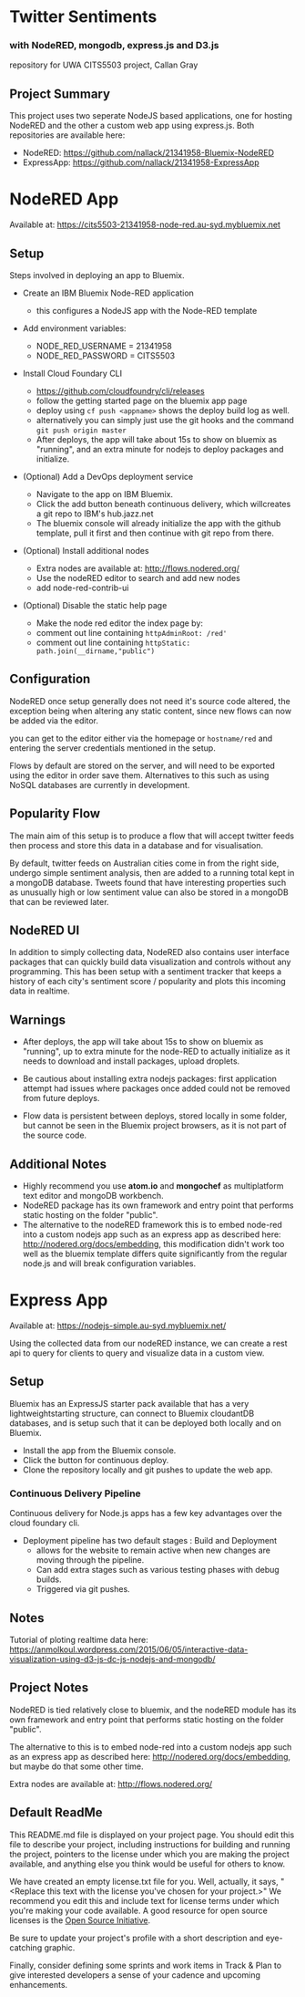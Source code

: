 
# Twitter Sentiments

### with NodeRED, mongodb, express.js and D3.js

repository for UWA CITS5503 project, Callan Gray

## Project Summary
This project uses two seperate NodeJS based applications, one for hosting NodeRED
and the other a custom web app using express.js. Both repositories are available here:
*  NodeRED: https://github.com/nallack/21341958-Bluemix-NodeRED
*  ExpressApp: https://github.com/nallack/21341958-ExpressApp


# NodeRED App
Available at: https://cits5503-21341958-node-red.au-syd.mybluemix.net

## Setup
Steps involved in deploying an app to Bluemix.

* Create an IBM Bluemix Node-RED application
  * this configures a NodeJS app with the Node-RED template


* Add environment variables:
  * NODE_RED_USERNAME = 21341958
  * NODE_RED_PASSWORD = CITS5503


* Install Cloud Foundary CLI
  * https://github.com/cloudfoundry/cli/releases
  * follow the getting started page on the      bluemix app page
  * deploy using ```cf push <appname>``` shows the deploy build log as well.
  * alternatively you can simply just use the git hooks and the
  command ```git push origin master```
  * After deploys, the app will take about 15s to show on bluemix as "running",
    and an extra minute for nodejs to deploy packages and initialize.


* (Optional) Add a DevOps deployment service
  * Navigate to the app on IBM Bluemix.
  *  Click the add button beneath continuous delivery, which willcreates a
     git repo to IBM's hub.jazz.net
  * The bluemix console will already initialize the app with the github template,
    pull it first and then continue with git repo from there.

* (Optional) Install additional nodes
  * Extra nodes are available at: http://flows.nodered.org/
  * Use the nodeRED editor to search and add new nodes
  * add node-red-contrib-ui


* (Optional) Disable the static help page
  * Make the node red editor the index page by:
  * comment out line containing ```httpAdminRoot: /red'```
  * comment out line containing ```httpStatic: path.join(__dirname,"public")```


## Configuration
NodeRED once setup generally does not need it's source code altered, the
exception being when altering any static content, since new flows can now be
added via the editor.

you can get to the editor either via the homepage or ```hostname/red``` and
entering the server credentials mentioned in the setup.

Flows by default are stored on the server, and will need to be exported using
the editor in order save them. Alternatives to this such as using NoSQL
databases are currently in development.

## Popularity Flow
The main aim of this setup is to produce a flow that will accept twitter feeds
then process and store this data in a database and for visualisation.

By default, twitter feeds on Australian cities come in from the right side,
undergo simple sentiment analysis, then are added to a running total kept in
a mongoDB database. Tweets found that have interesting properties such as
unusually high or low sentiment value can also be stored in a mongoDB
that can be reviewed later.

## NodeRED UI
In addition to simply collecting data, NodeRED also contains user interface
packages that can quickly build data visualization and controls without any
programming. This has been setup with a sentiment tracker that keeps a history
of each city's sentiment score / popularity and plots this incoming data in
realtime.

## Warnings
* After deploys, the app will take about 15s to show on bluemix as "running",
  up to extra minute for the node-RED to actually initialize as it needs to
  download and install packages, upload droplets.

* Be cautious about installing extra nodejs packages: first application attempt
  had issues where packages once added could not be removed from future deploys.

* Flow data is persistent between deploys, stored locally in some folder, but
  cannot be seen in the Bluemix project browsers, as it is not part of the source code.


## Additional Notes
* Highly recommend you use **atom.io** and **mongochef** as multiplatform
  text editor and mongoDB workbench.
* NodeRED package has its own framework and entry point that performs static
  hosting on the folder "public".
* The alternative to the nodeRED framework  this is to embed node-red into a
  custom nodejs app such as an express app as described here:
  http://nodered.org/docs/embedding, this modification didn't work too well as
  the bluemix template differs quite significantly from the regular node.js
  and will break configuration variables.


# Express App

Available at: https://nodejs-simple.au-syd.mybluemix.net/

Using the collected data from our nodeRED instance, we can create a rest api to
query for clients to query and visualize data in a custom view.

## Setup
Bluemix has an ExpressJS starter pack available that has a very lightweightstarting structure, can connect to Bluemix cloudantDB databases, and is setup
such that it can be deployed both locally and on Bluemix.

*  Install the app from the Bluemix console.
*  Click the button for continuous deploy.
*  Clone the repository locally and git pushes to update the web app.

### Continuous Delivery Pipeline
Continuous delivery for Node.js apps has a few key advantages over the cloud
foundary cli.

* Deployment pipeline has two default stages : Build and Deployment
  * allows for the website to remain active when new changes are moving
    through the pipeline.
  * Can add extra stages such as various testing phases with debug builds.
  * Triggered via git pushes.


## Notes
Tutorial of ploting realtime data here: https://anmolkoul.wordpress.com/2015/06/05/interactive-data-visualization-using-d3-js-dc-js-nodejs-and-mongodb/

## Project Notes
NodeRED is tied relatively close to bluemix, and the nodeRED module has its own
framework and entry point that performs static hosting on the folder "public".

The alternative to this is to embed node-red into a custom nodejs app such as an
express app as described here: http://nodered.org/docs/embedding, but maybe do
that some other time.

Extra nodes are available at: http://flows.nodered.org/


## Default ReadMe

This README.md file is displayed on your project page. You should edit this
file to describe your project, including instructions for building and
running the project, pointers to the license under which you are making the
project available, and anything else you think would be useful for others to
know.

We have created an empty license.txt file for you. Well, actually, it says,
"<Replace this text with the license you've chosen for your project.>" We
recommend you edit this and include text for license terms under which you're
making your code available. A good resource for open source licenses is the
[Open Source Initiative](http://opensource.org/).

Be sure to update your project's profile with a short description and
eye-catching graphic.

Finally, consider defining some sprints and work items in Track & Plan to give
interested developers a sense of your cadence and upcoming enhancements.

